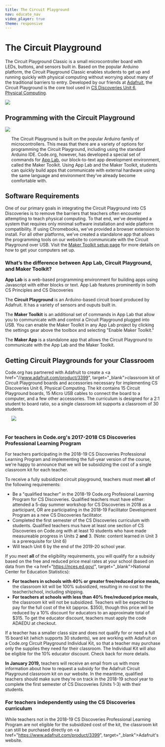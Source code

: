 ```yaml
---
title: The Circuit Playground
nav: educate_nav
video_player: true
theme: responsive
---
```


# The Circuit Playground

<div class="col-66" style="padding-right: 20px;">

The Circuit Playground Classic is a small microcontroller board with LEDs, buttons, and sensors built in. Based on the popular Arduino platform, the Circuit Playground Classic enables students to get up and running quickly with physical computing without worrying about many of the traditional barriers to entry. Developed by our friends at <a href="//adafruit.com">Adafruit</a>, the Circuit Playground is the core tool used in <a href="//studiocode.org/s/csd6">CS Discoveries Unit 6, Physical Computing</a>.

</div>

<div class="col-33">
<img src="/images/animated-examples/circuitplayground.gif" style="max-width: 90%">
</div>

<div syle="clear:both;"></div>

## <a name="how"></a>Programming with the Circuit Playground

<div class="col-33">
<img src="/images/cp_sensors_all.png" style="max-width: 90%">
</div>

<div class="col-66" style="padding-left: 20px;">

The Circuit Playground is built on the popular Arduino family of microcontrollers. This meas that there are a variety of options for programming the Circuit Playground, including using the standard Arduino IDE. Code.org, however, has developed a special set of commands for <a href="/applab/">App Lab</a>, our block-to-text app development environment, called the Maker Toolkit. Using App Lab and the Maker Toolkit, students can quickly build apps that communicate with external hardware using the same language and environment they've already become comfortable with.

</div>

<div style="clear:both;"></div>


## <a name="requirements"></a>Software Requirements

One of our primary goals in integrating the Circuit Playground into CS Discoveries is to remove the barriers that teachers often encounter attempting to teach physical computing. To that end, we've developed a system that requires only minimal software installation and wide platform compatibility. If using Chromebooks, we've provided a browser extension to install. For all other platforms, we've created a standalone app that allows the programming tools on our website to communicate with the Circuit Playground over USB. Visit the [Maker Toolkit setup page](//studio.code.org/maker/setup) for more details on how to get your computers set up.

### <a name="difference"></a>What’s the difference between App Lab, Circuit Playground, and Maker Toolkit?

**App Lab** is a web-based programming environment for building apps using Javascript with either blocks or text. App Lab features prominently in both CS Principles and CS Discoveries

The **Circuit Playground** is an Arduino-based circuit board produced by Adafruit. It has a variety of sensors and ouputs built in.

The **Maker Toolkit** is an additional set of commands in App Lab that allow you to communicate with and control a Circuit Playground plugged into USB. You can enable the Maker Toolkit in any App Lab project by clicking the settings gear above the toolbox and selecting "Enable Maker Toolkit."

The **Maker App** is a standalone app that allows the Circuit Playground to communicate with the App Lab and the Maker Toolkit.

## <a name="ordering"></a>Getting Circuit Playgrounds for your Classroom

<div class="col-66">

Code.org has partnered with Adafruit to create a <a href="//www.adafruit.com/product/3399", target="_blank">classroom kit</a> of Circuit Playground boards and accessories necessary for implementing CS Discoveries Unit 6, Physical Computing. The kit contains 15 Circuit Playground boards,
 15 Micro USB cables to connect the board to a computer, and a few other accessories. The curriculum is designed for a 2:1 student to board ratio, so a single classroom kit supports a classroom of 30 students.
 
 </div>
 
 <div class="col-33">
 <img src="/images/cp_class_pack.jpg" style="max-width: 90%; margin: 0 0 20px 20px;">
 </div>
 
### <a name="subsidy"></a> For teachers in Code.org's 2017-2018 CS Discoveries Professional Learning Program
For teachers participating in the 2018-19 CS Discoveries Professional Learning Program and implementing the full-year version of the course, we're happy to announce that we 
will be subsidizing the cost of a single classroom kit for each teacher. 

To receive a fully subsidized circuit playground, teachers must meet **all** of the following requirements:

* Be a "qualified teacher" in the 2018-19 Code.org Profesional Learning Program for CS Discoveries. Qualified teachers must have either: attended a 5-day summer workshop for CS Discoveries in 2018 as a participant, OR are participating in the 2018-19 Facilitator Development Program as a new CS Discoveries facilitator.
* Completed the first semester of the CS Discoveries curriculum with students. Qualified teachers mus have at least one section of CS Discoveries on Code.org with at least 10 students who have made measureable progress in Units 2 **and** 3. (Note: content learned in Unit 3 is a prerequisite for Unit 6)
* Will teach Unit 6 by the end of the 2019-20 school year.

If you meet **all** of the eligibility requirements, you will qualify for a subsidy based on the free and reduced price meal rates at your school (based on data from the <a href="https://nces.ed.gov/", target="_blank">National Center for Education Statistics</a>):

* **For teachers in schools with 40% or greater free/reduced price meals,** the classroom kit will be 100% subsidized, resulting in no cost to the teacher/school, including shipping.
* **For teachers at schools with less than 40% free/reduced price meals,** the classroom kit will not be subsidized. Teachers will be expected to pay for the full cost of the kit (approx. $350), though this price will be reduced by a 10% discount for educators to an approximate total of $315. To get the educator discount, teachers must apply the code ADAEDU at checkout.

If a teacher has a smaller class size and does not qualify for or need a full 15 board kit (which supports 30 students), we are working with Adafruit on a Code.org Circuit Playground Individual Kit, so that a teacher may purchase only the supplies they need for their classroom. The Individual Kit will also be eligible for the 10% educator discount. Check back for more details.

**In January 2019,** teachers will receive an email from us with more information about how to request a subsidy for the Adafruit Circuit Playground classroom kit on our website. In the meantime, qualified teachers should make sure they're on track in the 2018-19 school year to complete the first semester of CS Discoveries (Units 1-3) with their students.

### For teachers independently using the CS Discoveries curriculum

While teachers not in the 2018-19 CS Discoveries Professional Learning Program are not eligible for the subsidized cost of the kit, the classroom kit can still be purchased directly on <a href="https://www.adafruit.com/product/3399", target="_blank">Adafruit's website</a>. 

